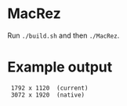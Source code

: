 # MacRez

Run `./build.sh` and then `./MacRez`.

# Example output

```
 1792 x 1120  (current)
 3072 x 1920  (native)
```